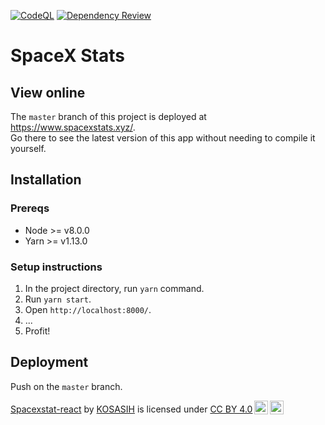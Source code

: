 [![CodeQL](https://github.com/KOSASIH/spacexstats-react/actions/workflows/codeql-analysis.yml/badge.svg)](https://github.com/KOSASIH/spacexstats-react/actions/workflows/codeql-analysis.yml)
[![Dependency Review](https://github.com/KOSASIH/spacexstats-react/actions/workflows/dependency-review.yml/badge.svg)](https://github.com/KOSASIH/spacexstats-react/actions/workflows/dependency-review.yml)
# SpaceX Stats

## View online

The `master` branch of this project is deployed at <https://www.spacexstats.xyz/>.  
Go there to see the latest version of this app without needing to compile it yourself.

## Installation

### Prereqs

- Node >= v8.0.0
- Yarn >= v1.13.0

### Setup instructions

1. In the project directory, run `yarn` command.
2. Run `yarn start`.
3. Open `http://localhost:8000/`.
4. ...
5. Profit!

## Deployment

Push on the `master` branch.

<p xmlns:cc="http://creativecommons.org/ns#" xmlns:dct="http://purl.org/dc/terms/"><a property="dct:title" rel="cc:attributionURL" href="https://kosasih.github.io/spacexstats-react/">Spacexstat-react</a> by <a rel="cc:attributionURL dct:creator" property="cc:attributionName" href="https://github.com/KOSASIH">KOSASIH</a> is licensed under <a href="http://creativecommons.org/licenses/by/4.0/?ref=chooser-v1" target="_blank" rel="license noopener noreferrer" style="display:inline-block;">CC BY 4.0<img style="height:22px!important;margin-left:3px;vertical-align:text-bottom;" src="https://mirrors.creativecommons.org/presskit/icons/cc.svg?ref=chooser-v1"><img style="height:22px!important;margin-left:3px;vertical-align:text-bottom;" src="https://mirrors.creativecommons.org/presskit/icons/by.svg?ref=chooser-v1"></a></p>

